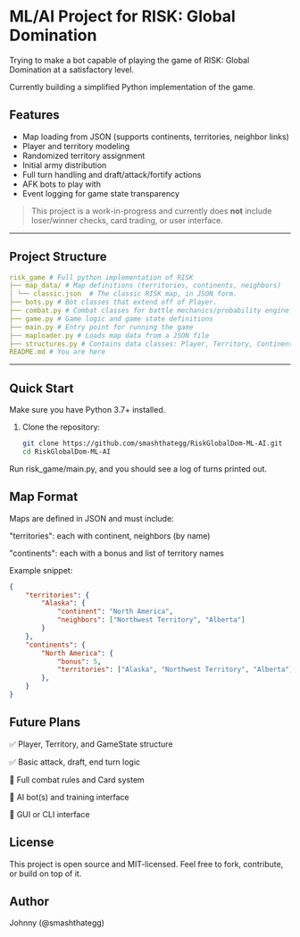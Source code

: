 # ML/AI Project for RISK: Global Domination 

Trying to make a bot capable of playing the game of RISK: Global Domination at a satisfactory level. 

Currently building a simplified Python implementation of the game.

## Features

- Map loading from JSON (supports continents, territories, neighbor links)
- Player and territory modeling
- Randomized territory assignment
- Initial army distribution
- Full turn handling and draft/attack/fortify actions
- AFK bots to play with
- Event logging for game state transparency

> This project is a work-in-progress and currently does **not** include loser/winner checks, card trading, or user interface.

---

## Project Structure

```yaml
risk_game # Full python implementation of RISK
├── map_data/ # Map definitions (territories, continents, neighbors)
│ └── classic.json  # The classic RISK map, in JSON form.
├── bots.py # Bot classes that extend off of Player.
├── combat.py # Combat classes for battle mechanics/probability engine.
├── game.py # Game logic and game state definitions
├── main.py # Entry point for running the game
├── maploader.py # Loads map data from a JSON file
├── structures.py # Contains data classes: Player, Territory, Continent
README.md # You are here
```

---

## Quick Start

Make sure you have Python 3.7+ installed.

1. Clone the repository:
   ```bash
   git clone https://github.com/smashthategg/RiskGlobalDom-ML-AI.git
   cd RiskGlobalDom-ML-AI
   ```

Run risk_game/main.py, and you should see a log of turns printed out.

## Map Format

Maps are defined in JSON and must include:

"territories": each with continent, neighbors (by name)

"continents": each with a bonus and list of territory names

Example snippet:

```json
{
    "territories": {
        "Alaska": {
            "continent": "North America",
            "neighbors": ["Northwest Territory", "Alberta"]
        }
    },
    "continents": {
        "North America": {
            "bonus": 5,
            "territories": ["Alaska", "Northwest Territory", "Alberta"]
        },
    }
}
```

## Future Plans

✅ Player, Territory, and GameState structure

✅ Basic attack, draft, end turn logic

🔲 Full combat rules and Card system

🔲 AI bot(s) and training interface

🔲 GUI or CLI interface

## License

This project is open source and MIT-licensed. Feel free to fork, contribute, or build on top of it.

## Author

Johnny (@smashthategg)